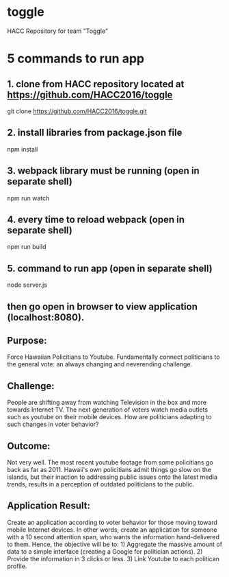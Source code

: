 # toggle
HACC Repository for team "Toggle"

# 5 commands to run app

## 1. clone from HACC repository located at https://github.com/HACC2016/toggle
git clone https://github.com/HACC2016/toggle.git

## 2. install libraries from package.json file
npm install

## 3. webpack library must be running (open in separate shell)
npm run watch

## 4. every time to reload webpack (open in separate shell)
npm run build

## 5. command to run app (open in separate shell)
node server.js 

## then go open in browser to view application (localhost:8080).


## Purpose: 
Force Hawaiian Policitians to Youtube. Fundamentally connect politicians to the general vote: an always changing and neverending challenge.  

## Challenge: 
People are shifting away from watching Television in the box and more towards Internet TV.  The next generation of voters watch media outlets such as youtube on their mobile devices.  How are politicians adapting to such changes in voter behavior?  

## Outcome: 
Not very well. The most recent youtube footage from some policitians go back as far as 2011.  Hawaii's own policitians admit things go slow on the islands, but their inaction to addressing public issues onto the latest media trends, results in a perception of outdated politicians to the public.

## Application Result: 
Create an application according to voter behavior for those moving toward mobile Internet devices. In other words, create an application for someone with a 10 second attention span, who wants the information hand-delivered to them. Hence, the objective will be to: 1) Aggregate the massive amount of data to a simple interface (creating a Google for politician actions). 2) Provide the information in 3 clicks or less. 3) Link Youtube to each politican profile. 



